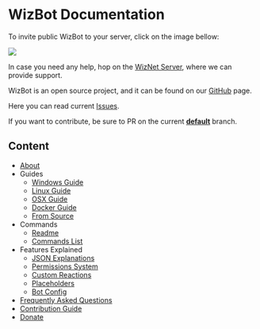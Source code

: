 # WizBot Documentation

To invite public WizBot to your server, click on the image bellow:

[![](https://cdn.discordapp.com/attachments/202743183774318593/210580315381563392/discord.png)](https://discordapp.com/oauth2/authorize?client_id=170849867508350977&scope=bot&permissions=66186303)

In case you need any help, hop on the [WizNet Server](https://discord.gg/0ehQwTK2RBjAxzEY), where we can provide support.

WizBot is an open source project, and it can be found on our [GitHub](https://github.com/Wizkiller96/WizBot) page.

Here you can read current [Issues](https://github.com/Wizkiller96/WizBot/issues).

If you want to contribute, be sure to PR on the current [**default**](https://github.com/Wizkiller96/WizBot) branch.

## Content

* [About](about.md)
* Guides
  * [Windows Guide](https://github.com/Wizkiller96/WizBot/tree/95541a4e33d5a378d09bd69f40a91bfb7ff6e290/docs/guides/Windows%20Guide.md)
  * [Linux Guide](https://github.com/Wizkiller96/WizBot/tree/95541a4e33d5a378d09bd69f40a91bfb7ff6e290/docs/guides/Linux%20Guide.md)
  * [OSX Guide](https://github.com/Wizkiller96/WizBot/tree/95541a4e33d5a378d09bd69f40a91bfb7ff6e290/docs/guides/OSX%20Guide.md)
  * [Docker Guide](https://github.com/Wizkiller96/WizBot/tree/95541a4e33d5a378d09bd69f40a91bfb7ff6e290/docs/guides/Docker%20Guide.md)
  * [From Source](https://github.com/Wizkiller96/WizBot/tree/95541a4e33d5a378d09bd69f40a91bfb7ff6e290/docs/guides/From%20Source.md)
* Commands
  * [Readme](docs.md)
  * [Commands List](https://commands.wizbot.cf/)
* Features Explained
  * [JSON Explanations](https://github.com/Wizkiller96/WizBot/tree/95541a4e33d5a378d09bd69f40a91bfb7ff6e290/docs/JSON%20Explanations.md)
  * [Permissions System](https://github.com/Wizkiller96/WizBot/tree/95541a4e33d5a378d09bd69f40a91bfb7ff6e290/docs/Permissions%20System.md)
  * [Custom Reactions](https://github.com/Wizkiller96/WizBot/tree/95541a4e33d5a378d09bd69f40a91bfb7ff6e290/docs/Custom%20Reactions.md)
  * [Placeholders](placeholders.md)
  * [Bot Config](https://github.com/Wizkiller96/WizBot/tree/95541a4e33d5a378d09bd69f40a91bfb7ff6e290/docs/Bce%20Guide.md)
* [Frequently Asked Questions](https://github.com/Wizkiller96/WizBot/tree/95541a4e33d5a378d09bd69f40a91bfb7ff6e290/docs/Frequently%20Asked%20Questions.md)
* [Contribution Guide](https://github.com/Wizkiller96/WizBot/tree/95541a4e33d5a378d09bd69f40a91bfb7ff6e290/docs/Contribution%20Guide.md)
* [Donate](donate.md)

